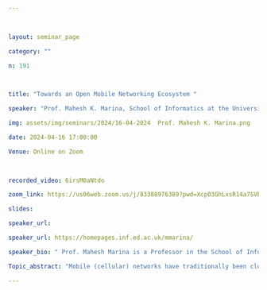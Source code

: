 ```yaml
--- 

  

layout: seminar_page 

category: "" 

n: 191

  

title: "Towards an Open Mobile Networking Ecosystem " 

speaker: "Prof. Mahesh K. Marina, School of Informatics at the University of Edinburgh "  

img: assets/img/seminars/2024/16-04-2024  Prof. Mahesh K. Marina.png

date: 2024-04-16 17:00:00  

Venue: Online on Zoom 

  

recorded_video: 6irsM0aNtdo

zoom_link: https://us06web.zoom.us/j/83388976389?pwd=XcpO3GhLxsR14a7SVbPx33HQQa1jbt.1 

slides:  

speaker_url: 

speaker_url: https://homepages.inf.ed.ac.uk/mmarina/

speaker_bio: " Prof. Mahesh Marina is a Professor in the School of Informatics at the University of Edinburgh, where he leads the Networked Systems Research Group, and a Visiting Professor in the Department of Computer Science at Johns Hopkins University. Previously, he was a Turing Fellow at the Alan Turing Institute (the UK’s national institute for data science and AI) for five years (2018-23) and has also served as the Director of the Institute for Computing Systems Architecture within Informatics@Edinburgh for four years till July 2022. Prior to joining Edinburgh, he had a two-year postdoctoral stint at the UCLA Computer Science Department after earning his PhD in Computer Science from the State University of New York at Stony Brook. He has previously held visiting researcher positions at ETH Zurich and at Ofcom (the UK’s telecommunications regulator) at their Headquarters in London. He is an ACM Distinguished Member and an IEEE Senior Member."

Topic_abstract: "Mobile (cellular) networks have traditionally been closed systems, developed as vertically integrated and blackbox appliances by a few equipment vendors and deployed by a handful of national scale mobile network operators in each country, all in all a small ecosystem. However, we have witnessed a radical transformation in the design and deployment of mobile networking systems in the recent past that reflects a path towards greater openness. In this talk, I’ll give my perspective on the key drivers (economic and beyond) behind this trend and the main enablers for this transformation. I’ll complement this by outlining my key research contributions in this direction. Further, I’ll highlight one of my recent works, CoreKube, that rearchitects the mobile core control plane for efficient cloud-native operation and serves as a basis for open (multi-vendor) core. Finally, considering Open RAN, I’ll outline the opportunity for even greater openness and efficiency gains via data-driven operation and leveraging the power of AI."

---
```

